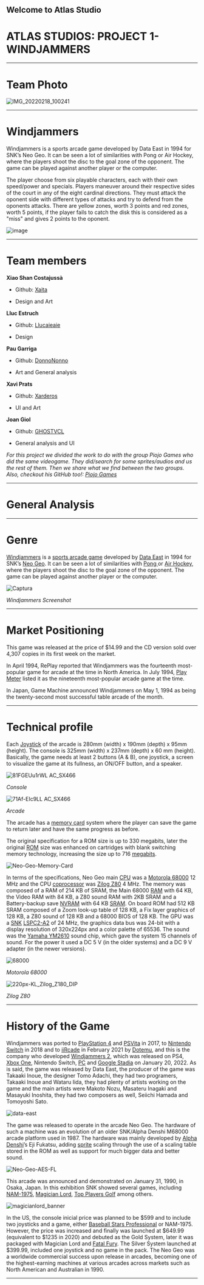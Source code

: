 ## Welcome to Atlas Studio

# ATLAS STUDIOS: PROJECT 1- WINDJAMMERS

***
# Team Photo
![IMG_20220218_100241](https://user-images.githubusercontent.com/99949891/156900215-e9541ebc-0f53-4dd9-9dad-71796c68718a.jpg)

***

# Windjammers
Windjammers is a sports arcade game developed by Data East in 1994 for SNK’s Neo Geo. It can be seen a lot of similarities with Pong or Air Hockey, where the players shoot the disc to the goal zone of the opponent. The game can be played against another player or the computer.

The player choose from six playable characters, each with their own speed/power and specials. Players maneuver around their respective sides of the court in any of the eight cardinal directions. They must attack the oponent side with different types of attacks and try to defend from the oponents attacks. There are yellow zones, worth 3 points and red zones, worth 5 points, if the player fails to catch the disk this is considered as a "miss" and gives 2 points to the oponent.

![image](https://user-images.githubusercontent.com/99949755/156932480-90d2ce66-946b-41b0-84f2-45cdfac99277.png)


***


# Team members

**Xiao Shan Costajussà**

* Github: [Xaita](https://github.com/xaita)

* Design and Art

**Lluc Estruch**

* Github: [Llucaieaie](https://github.com/Llucaieaie)

* Design

**Pau Garriga**

* Github: [DonnoNonno](https://github.com/DonnoNonno)

* Art and General analysis

**Xavi Prats**

* Github: [Xarderos](https://github.com/Xarderos)

* UI and Art

**Joan Giol**

* Github: [GHOSTVCL](https://github.com/GHOSTVCL)

* General analysis and UI

_For this project we divided the work to do with the group Piojo Games who did the same videogame. They did/search for some sprites/audios and us the rest of them. Then we share what we find between the two groups. Also, checkout his GitHub too!: [Piojo Games](https://github.com/PauM4/Windjammers)_
***

# General Analysis


***

# Genre

[Windjammers](https://en.wikipedia.org/wiki/Windjammers_(video_game)) is a [sports ](https://en.wikipedia.org/wiki/Sports_video_game) [arcade game](https://en.wikipedia.org/wiki/Arcade_game) developed by [Data East](https://en.wikipedia.org/wiki/Data_East) in 1994 for SNK’s [Neo Geo](https://en.wikipedia.org/wiki/Neo_Geo_(system)). It can be seen a lot of similarities with [Pong ](https://en.wikipedia.org/wiki/Pong) or [Air Hockey](https://en.wikipedia.org/wiki/Air_hockey), where the players shoot the disc to the goal zone of the opponent. The game can be played against another player or the computer.

![Captura](https://user-images.githubusercontent.com/99949755/156925683-56a5c11e-838e-4dd4-a864-8035255f7084.PNG)

_Windjammers Screenshot_


***

# Market Positioning

This game was released at the price of $14.99 and the CD version sold over 4,307 copies in its first week on the market.

In April 1994, RePlay reported that Windjammers was the fourteenth most-popular game for arcade at the time in North America. In July 1994, [Play Meter](https://en.wikipedia.org/wiki/Play_Meter) listed it as the nineteenth most-popular arcade game at the time.

In Japan, Game Machine announced Windjammers on May 1, 1994 as being the twenty-second most successful table arcade of the month.


***


# Technical profile

Each [Joystick](https://en.wikipedia.org/wiki/Joystick) of the arcade is 280mm (width) x 190mm (depth) x 95mm (height). The console is 325mm (width) x 237mm (depth) x 60 mm (height).
Basically, the game needs at least 2 buttons (A & B), one joystick, a screen to visualize the game at its fullness, an ON/OFF button, and a speaker.

![81FGEUu1rWL _AC_SX466_](https://user-images.githubusercontent.com/99949755/156926289-342d083f-bff6-44d8-94cd-449936b5304a.jpg)

_Console_

![71Af-EIc9LL _AC_SX466_](https://user-images.githubusercontent.com/99949755/156926351-0ca395e4-72cd-4dc3-9d8b-0e4f791c64ee.jpg)

_Arcade_

The arcade has a [memory card](https://en.wikipedia.org/wiki/Memory_card) system where the player can save the game to return later and have the same progress as before.

The original specification for a ROM size is up to 330 megabits, later the original [ROM](https://en.wikipedia.org/wiki/Read-only_memory) size was enhanced on cartridges with blank switching memory technology, increasing the size up to 716 [megabits](https://en.wikipedia.org/wiki/Megabit).

![Neo-Geo-Memory-Card](https://user-images.githubusercontent.com/99949755/156926400-ca831092-d327-452c-97f0-86cadfe359c7.jpg)

In terms of the specifications, Neo Geo main [CPU](https://en.wikipedia.org/wiki/Central_processing_unit) was a [Motorola 68000](https://en.wikipedia.org/wiki/Motorola_68000) 12 MHz and the CPU [coprocessor](https://en.wikipedia.org/wiki/Coprocessor) was [Zilog Z80](https://en.wikipedia.org/wiki/Zilog_Z80) 4 MHz. The memory was composed of a RAM of 214 KB of SRAM, the Main 68000 [RAM](https://en.wikipedia.org/wiki/Random-access_memory) with 64 KB, the Video RAM with 84 KB, a Z80 sound RAM with 2KB SRAM and a Battery-backup save [NVRAM](https://en.wikipedia.org/wiki/Non-volatile_random-access_memory) with 64 KB [SRAM](https://en.wikipedia.org/wiki/Static_random-access_memory). On board ROM had 512 KB SRAM composed of a Zoom look-up table of 128 KB, a Fix layer graphics of 128 KB, a Z80 sound of 128 KB and a 68000 BIOS of 128 KB. The GPU was a [SNK](https://en.wikipedia.org/wiki/SNK) [LSPC2-A2](https://wiki.neogeodev.org/index.php?title=LSPC2-A2) of 24 MHz, the graphics data bus was 24-bit with a display resolution of 320x224px and a color palette of 65536. The sound was the [Yamaha YM2610](https://en.wikipedia.org/wiki/Yamaha_YM2610) sound chip, which gave the system 15 channels of sound. For the power it used a DC 5 V (in the older systems) and a DC 9 V adapter (in the newer versions). 

![68000](https://user-images.githubusercontent.com/99949755/156926431-1b137aeb-8019-4629-abfa-5b95c11ee02e.jpg)

_Motorola 68000_

![220px-KL_Zilog_Z180_DIP](https://user-images.githubusercontent.com/99949755/156926441-9445a658-f167-47a1-8ac5-17506ee5950c.jpg)

_Zilog Z80_


***


# History of the Game

Windjammers was ported to [PlayStation 4](https://en.wikipedia.org/wiki/PlayStation_4) and [PSVita](https://en.wikipedia.org/wiki/PlayStation_Vita) in 2017, to [Nintendo Switch](https://en.wikipedia.org/wiki/Nintendo_Switch) in 2018 and to [iiRcade](https://www.iircade.com/) in February 2021 by [Dotemu](https://en.wikipedia.org/wiki/Dotemu), and this is the company who developed [Windjammers 2](https://en.wikipedia.org/wiki/Windjammers_2), which was released on PS4, [Xbox One](https://en.wikipedia.org/wiki/Xbox_One), Nintendo Switch, [PC](https://en.wikipedia.org/wiki/PC) and [Google Stadia](https://en.wikipedia.org/wiki/Google_Stadia) on January 20, 2022.
As is said, the game was released by Data East, the producer of the game was Takaaki Inoue, the designer Tomo Adachi, they had two programers, Takaaki Inoue and Wataru Iida, they had plenty of artists working on the game and the main artists were Makoto Nozu, Masateru Inagaki and Masayuki Inoshita, they had two composers as well, Seiichi Hamada and Tomoyoshi Sato.

![data-east](https://user-images.githubusercontent.com/99949755/156926109-3575ee6c-7a78-4f6d-b335-afa4da088186.jpg)

The game was released to operate in the arcade Neo Geo. The hardware of such a machine was an evolution of an older SNK/Alpha Denshi M68000 arcade platform used in 1987. The hardware was mainly developed by [Alpha Denshi](https://en.wikipedia.org/wiki/ADK_(company))’s Eji Fukatsu, adding [sprite](https://en.wikipedia.org/wiki/Sprite_(computer_graphics)) scaling through the use of a scaling table stored in the ROM as well as support for much bigger data and better sound.   

![Neo-Geo-AES-FL](https://user-images.githubusercontent.com/99949755/156926027-6cbe2c72-0e9e-4c8e-893e-446591df81ad.jpg)

This arcade was announced and demonstrated on January 31, 1990, in Osaka, Japan. In this exhibition SNK showed several games, including [NAM-1975](https://en.wikipedia.org/wiki/NAM-1975), [Magician Lord](https://en.wikipedia.org/wiki/Magician_Lord), [Top Players Golf](https://en.wikipedia.org/wiki/Top_Player%27s_Golf) among others.

![magicianlord_banner](https://user-images.githubusercontent.com/99949755/156926167-6c099445-acca-44d8-9161-23c9407e7761.jpg) 

In the US, the console inicial price was planned to be $599 and to include two joysticks and a game, either [Baseball Stars Professional](https://en.wikipedia.org/wiki/Baseball_Stars_Professional) or NAM-1975. However, the price was increased and finally was launched at $649.99 (equivalent to $1235 in 2020)  and debuted as the Gold System, later it was packaged with Magician Lord and [Fatal Fury](https://en.wikipedia.org/wiki/Fatal_Fury). The Silver System launched at $399.99, included one joystick and no game in the pack. 
The Neo Geo was a worldwide commercial success upon release in arcades, becoming one of the highest-earning machines at various arcades across markets such as North American and Australian in 1990.


***


